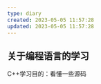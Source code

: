 ```yaml
---
type: diary
created: 2023-05-05 11:57:28
updated: 2023-05-05 11:57:28
---
```


## 关于编程语言的学习

C++学习目的：看懂一些源码
